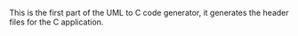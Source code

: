 This is the first part of the UML to C code generator, it generates the header files for the C application.
